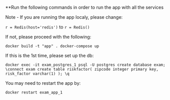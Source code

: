 **Run the following commands in order to run the app with all the services

Note - If you are running the app localy, please change:

`r = Redis(host='redis')`
to 
`r = Redis()`

If not, please proceed with the following:

`docker build -t "app" .
docker-compose up`


If this is the 1st time, please set up the db:

`docker exec -it exam_postgres_1 psql -U postgres
create database exam;
\connect exam
create table riskfactor(
zipcode integer primary key,
risk_factor varchar(1)
);
\q`

You may need to restart the app by:

`docker restart exam_app_1
`

